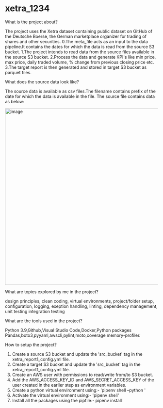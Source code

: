 # xetra_1234

What is the project about?

The project uses the Xetra dataset containing public dataset on GitHub of the Deutsche Boerse, the German marketplace organizer for trading of shares and other
securities.
0.The meta_file acts as an input to the data pipeline.It contains the dates for which the data is read from the source S3 bucket.
1.The project intends to read data from the source files available in the source S3 bucket.
2.Process the data and generate KPI's like min price, max price, daily traded volume, % change from previous closing price etc.
3.The target report is then generated and stored in target S3 bucket as parquet files.

What does the source data look like?

The source data is available as csv files.The filename contains prefix of the date for which the data is available in the file.
The source file contains data as below:

<img width="583" alt="image" src="https://github.com/user-attachments/assets/edb2a67f-0221-4739-b411-285a60576d04">

What are topics explored by me in the project?

design principles, clean coding, virtual environments, project/folder setup, configuration, logging, exeption handling, linting, dependency management, unit testing
integration testing

What are the tools used in the project?

Python 3.9,Github,Visual Studio Code,Docker,Python packages Pandas,boto3,pyyaml,awscli,pylint,moto,coverage
memory-profiler.

How to setup the project?
1. Create a source S3 bucket and update the 'src_bucket' tag in the xetra_report1_config.yml file.
2. Create a target S3 bucket and update the 'src_bucket' tag in the xetra_report1_config.yml file.
3. Create an AWS user with permissions to read/write from/to S3 bucket.
4. Add the AWS_ACCESS_KEY_ID and AWS_SECRET_ACCESS_KEY of the user created in the earlier step as environment variables.
5. Create a python virtual environment using:- 'pipenv shell –python <add path of the python exe>'
6. Activate the virtual environment using:- 'pipenv shell'
7. Install all the packages using the pipfile:- pipenv install







